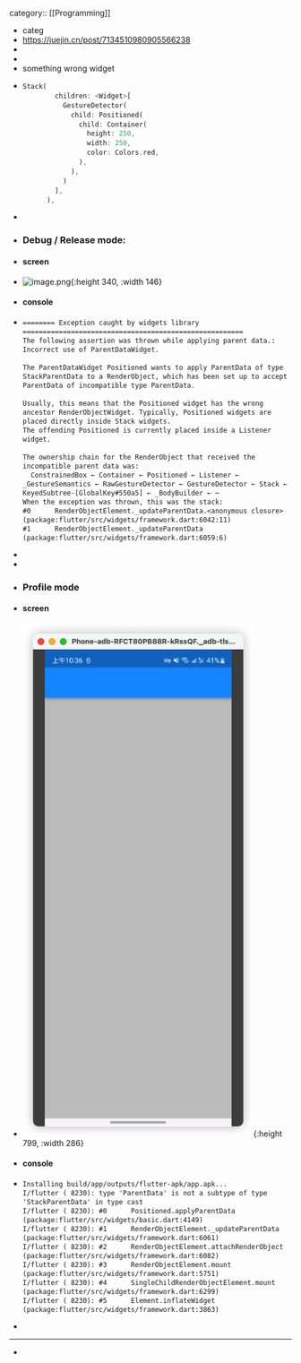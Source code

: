 category:: [[Programming]]

- categ
- https://juejin.cn/post/7134510980905566238
-
-
- something wrong widget
- ```dart
  Stack(
          children: <Widget>[
            GestureDetector(
              child: Positioned(
                child: Container(
                  height: 250,
                  width: 250,
                  color: Colors.red,
                ),
              ),
            )
          ],
        ),
  ```
-
- ### Debug / Release mode:
- #### screen
- ![image.png](../assets/image_1665109929669_0.png){:height 340, :width 146}
- #### console
- ```
  ======== Exception caught by widgets library =======================================================
  The following assertion was thrown while applying parent data.:
  Incorrect use of ParentDataWidget.
  
  The ParentDataWidget Positioned wants to apply ParentData of type StackParentData to a RenderObject, which has been set up to accept ParentData of incompatible type ParentData.
  
  Usually, this means that the Positioned widget has the wrong ancestor RenderObjectWidget. Typically, Positioned widgets are placed directly inside Stack widgets.
  The offending Positioned is currently placed inside a Listener widget.
  
  The ownership chain for the RenderObject that received the incompatible parent data was:
    ConstrainedBox ← Container ← Positioned ← Listener ← _GestureSemantics ← RawGestureDetector ← GestureDetector ← Stack ← KeyedSubtree-[GlobalKey#550a5] ← _BodyBuilder ← ⋯
  When the exception was thrown, this was the stack: 
  #0      RenderObjectElement._updateParentData.<anonymous closure> (package:flutter/src/widgets/framework.dart:6042:11)
  #1      RenderObjectElement._updateParentData (package:flutter/src/widgets/framework.dart:6059:6)
  
  ```
-
-
- ### Profile mode
- #### screen
- ![image.png](../assets/image_1665110175011_0.png){:height 799, :width 286}
- #### console
- ```
  Installing build/app/outputs/flutter-apk/app.apk...
  I/flutter ( 8230): type 'ParentData' is not a subtype of type 'StackParentData' in type cast
  I/flutter ( 8230): #0      Positioned.applyParentData (package:flutter/src/widgets/basic.dart:4149)
  I/flutter ( 8230): #1      RenderObjectElement._updateParentData (package:flutter/src/widgets/framework.dart:6061)
  I/flutter ( 8230): #2      RenderObjectElement.attachRenderObject (package:flutter/src/widgets/framework.dart:6082)
  I/flutter ( 8230): #3      RenderObjectElement.mount (package:flutter/src/widgets/framework.dart:5751)
  I/flutter ( 8230): #4      SingleChildRenderObjectElement.mount (package:flutter/src/widgets/framework.dart:6299)
  I/flutter ( 8230): #5      Element.inflateWidget (package:flutter/src/widgets/framework.dart:3863)
  ```
-
- ---
-